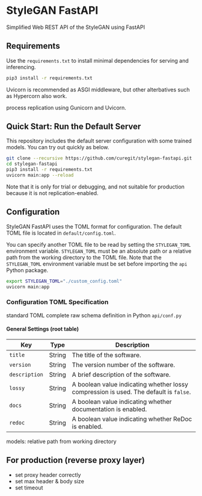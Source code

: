 # StyleGAN FastAPI

Simplified Web REST API of the StyleGAN using FastAPI

## Requirements

Use the `requirements.txt` to install minimal dependencies for serving and inferencing.

```sh
pip3 install -r requirements.txt
```

Uvicorn is recommended as ASGI middleware, but other alterbatives such as Hypercorn also work.

process replication using Gunicorn and Uvicorn.

## Quick Start: Run the Default Server

This repository includes the default server configuration with some trained models.
You can try out quickly as below.

```sh
git clone --recursive https://github.com/curegit/stylegan-fastapi.git
cd stylegan-fastapi
pip3 install -r requirements.txt
uvicorn main:app --reload
```

Note that it is only for trial or debugging, and not suitable for production because it is not replication-enabled.

## Configuration

StyleGAN FastAPI uses the TOML format for configuration.
The default TOML file is located in `default/config.toml`.

You can specify another TOML file to be read by setting the `STYLEGAN_TOML` environment variable.
`STYLEGAN_TOML` must be an absolute path or a relative path from the working directory to the TOML file.
Note that the `STYLEGAN_TOML` environment variable must be set before importing the `api` Python package.

```sh
export STYLEGAN_TOML="./custom_config.toml"
uvicorn main:app
```

### Configuration TOML Specification

standard TOML
complete raw schema definition in Python  `api/conf.py`


#### General Settings (root table)

| Key | Type | Description |
| --- | --- | --- |
| `title` | String | The title of the software. |
| `version` | String | The version number of the software. |
| `description` | String | A brief description of the software. |
| `lossy` | String | A boolean value indicating whether lossy compression is used. The default is `false`. |
| `docs` | String | A boolean value indicating whether documentation is enabled.  |
| `redoc` | String | A boolean value indicating whether ReDoc is enabled. |



models: relative path from working directory

## For production (reverse proxy layer)

- set proxy header correctly
- set max header & body size
- set timeout
